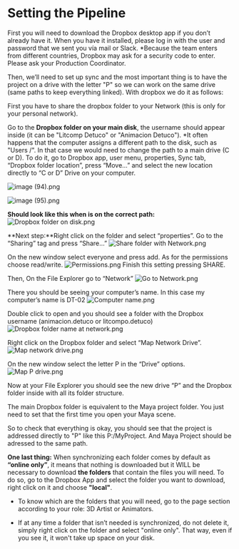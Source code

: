 # Setting the Pipeline

First you will need to download the Dropbox desktop app if you don’t already have it.
When you have it installed, please log in with the user and password that we sent you vía mail or Slack. 
*Because the team enters from different countries, Dropbox may ask for a security code to enter. Please ask your Production Coordinator.

Then, we’ll need to set up sync and the most important thing is to have the project on a drive with the letter "P" so we can work on the same drive (same paths to keep everything linked).
With dropbox we do it as follows:

First you have to share the dropbox folder to your Network (this is only for your personal network).

Go to the **Dropbox folder on your main disk**, the username should appear inside (it can be "Litcomp Detuco" or "Animacion Detuco").
*It often happens that the computer assigns a different path to the disk, such as "Users /". In that case we would need to change the path to a main drive (C or D). To do it, go to Dropbox app, user menu, properties, Sync tab, “Dropbox folder location”, press “Move…” and select the new location directly to “C or D” Drive on your computer.

![image (94).png](https://s3-ap-northeast-1.amazonaws.com/torchpad-production/wikis/15338/FztSqOBSCK2UvNEid5QQ_image%20(94).png)

![image (95).png](https://s3-ap-northeast-1.amazonaws.com/torchpad-production/wikis/15338/hoeu3Hk3Te6nXmy4HFSe_image%20(95).png)

**Should look like this when is on the correct path:**
![Dropbox folder on disk.png](https://s3-ap-northeast-1.amazonaws.com/torchpad-production/wikis/15338/JZKHWeCVTZCjv0s669Dt_Dropbox%20folder%20on%20disk.png)

**Next step:**Right click on the folder and select “properties”.
Go to the “Sharing” tag and press “Share…”
![Share folder with Network.png](https://s3-ap-northeast-1.amazonaws.com/torchpad-production/wikis/15338/Xcng87jDQjKerf10qgrI_Share%20folder%20with%20Network.png)

On the new window select everyone and press add. 
As for the permissions choose read/write. 
![Permissions.png](https://s3-ap-northeast-1.amazonaws.com/torchpad-production/wikis/15338/HbHMgeveS7W7oAM3ixgw_Permissions.png)
Finish this setting pressing SHARE.

Then, On the File Explorer go to “Network”
![Go to Network.png](https://s3-ap-northeast-1.amazonaws.com/torchpad-production/wikis/15338/I3GHId9vTJIMlgZ7c6Uw_Go%20to%20Network.png)

There you should be seeing your computer’s name.
In this case my computer’s name is DT-02
![Computer name.png](https://s3-ap-northeast-1.amazonaws.com/torchpad-production/wikis/15338/BuIPe8ATvSvA1eriiolI_Computer%20name.png)

Double click to open and you should see a folder with the Dropbox username (animacion.detuco or litcompo.detuco)
![Dropbox folder name at network.png](https://s3-ap-northeast-1.amazonaws.com/torchpad-production/wikis/15338/F5JFp4uRtGiCucRYAp7Q_Dropbox%20folder%20name%20at%20network.png)

Right click on the Dropbox folder and select “Map Network Drive”.
![Map network drive.png](https://s3-ap-northeast-1.amazonaws.com/torchpad-production/wikis/15338/PWXEdbowSC6oXRib8P4Z_Map%20network%20drive.png)

On the new window select the letter P in the “Drive” options. 
![Map P drive.png](https://s3-ap-northeast-1.amazonaws.com/torchpad-production/wikis/15338/M7uqiZi5TheRYw3wnbs5_Map%20P%20drive.png)

Now at your File Explorer you should see the new drive “P” and the Dropbox folder inside with all its folder structure.

The main Dropbox folder is equivalent to the Maya project folder. You just need to set that the first time you open your Maya scene.

So to check that everything is okay, you should see that the project is addressed directly to "P" like this P:/MyProject. And Maya Project should be adressed to the same path. 


**One last thing:** 
When synchronizing each folder comes by default as **“online only”**, it means that nothing is downloaded but it WILL be necessary to download **the folders** that contain the files you will need. To do so, go to the Dropbox App and select the folder you want to download, right click on it and choose **"local"**.
- To know which are the folders that you will need, go to the page section according to your role: 3D Artist or Animators.

- If at any time a folder that isn’t needed is synchronized, do not delete it, simply right click on the folder and select "online only". That way, even if you see it, it won't take up space on your disk.


